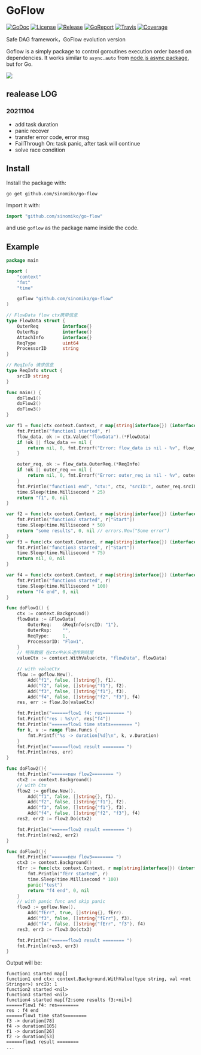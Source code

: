 # GoFlow
[![GoDoc](http://godoc.org/github.com/kamildrazkiewicz/go-flow?status.svg)](http://godoc.org/github.com/sinomiko/go-flow) [![License](https://img.shields.io/github/license/mashape/apistatus.svg?maxAge=2592000)](https://raw.githubusercontent.com/sinomiko/go-flow/master/LICENSE) [![Release](https://img.shields.io/github/release/kamildrazkiewicz/go-flow.svg?label=Release)](http://godoc.org/github.com/kamildrazkiewicz/go-flow) [![GoReport](https://goreportcard.com/badge/github.com/kamildrazkiewicz/go-flow)](https://goreportcard.com/report/github.com/kamildrazkiewicz/go-flow) [![Travis](https://travis-ci.org/sinomiko/go-flow.svg?branch=master)](https://travis-ci.org/sinomiko/go-flow) [![Coverage](http://coveralls.io/repos/github/sinomiko/go-flow/badge.svg?branch=master)](https://coveralls.io/github/sinomiko/go-flow?branch=master)

Safe DAG framework，GoFlow evolution version

Goflow is a simply package to control goroutines execution order based on dependencies. It works similar to ```async.auto``` from [node.js async package](https://github.com/caolan/async), but for Go.

![](http://i.imgur.com/Rej4XAC.png)

## realease LOG
### 20211104
- add task duration
- panic recover
- transfer error code, error msg
- FailThrough On: task panic, after task will continue
- solve race condition

## Install

Install the package with:

```bash
go get github.com/sinomiko/go-flow
```

Import it with:

```go
import "github.com/sinomiko/go-flow"
```

and use `goflow` as the package name inside the code.

## Example

```go
package main

import (
	"context"
	"fmt"
	"time"

	goflow "github.com/sinomiko/go-flow"
)

// FlowData flow ctx携带信息
type FlowData struct {
	OuterReq         interface{}
	OuterRsp         interface{}
	AttachInfo       interface{}
	ReqType          uint64
	ProcessorID      string
}

// ReqInfo 请求信息
type ReqInfo struct {
	srcID string
}

func main() {
	doFlow1()
	doFlow2()
	doFlow3()
}

var f1 = func(ctx context.Context, r map[string]interface{}) (interface{}, int64, error) {
	fmt.Println("function1 started", r)
	flow_data, ok := ctx.Value("flowData").(*FlowData)
	if !ok || flow_data == nil {
		return nil, 0, fmt.Errorf("Error: flow_data is nil - %v", flow_data)
	}

	outer_req, ok := flow_data.OuterReq.(*ReqInfo)
	if !ok || outer_req == nil {
		return nil, 0, fmt.Errorf("Error: outer_req is nil - %v", outer_req)
	}
	fmt.Println("function1 end", "ctx:", ctx, "srcID:", outer_req.srcID)
	time.Sleep(time.Millisecond * 25)
	return "f1", 0, nil
}

var f2 = func(ctx context.Context, r map[string]interface{}) (interface{}, int64, error) {
	fmt.Println("function2 started", r["Start"])
	time.Sleep(time.Millisecond * 50)
	return "some results", 0, nil // errors.New("Some error")
}
var f3 = func(ctx context.Context, r map[string]interface{}) (interface{}, int64, error) {
	fmt.Println("function3 started", r["Start"])
	time.Sleep(time.Millisecond * 75)
	return nil, 0, nil
}

var f4 = func(ctx context.Context, r map[string]interface{}) (interface{}, int64, error) {
	fmt.Println("function4 started", r)
	time.Sleep(time.Millisecond * 100)
	return "f4 end", 0, nil
}

func doFlow1() {
	ctx := context.Background()
	flowData := &FlowData{
		OuterReq:    &ReqInfo{srcID: "1"},
		OuterRsp:    "",
		ReqType:     1,
		ProcessorID: "Flow1",
	}
	// 特殊数据 在ctx中从头透传到结尾
	valueCtx := context.WithValue(ctx, "flowData", flowData)

	// with valueCtx
	flow := goflow.New().
		Add("f1", false, []string{}, f1).
		Add("f2", false, []string{"f1"}, f2).
		Add("f3", false, []string{"f1"}, f3).
		Add("f4", false, []string{"f2", "f3"}, f4)
	res, err := flow.Do(valueCtx)

	fmt.Println("======flow1 f4: res======== ")
	fmt.Printf("res : %s\n", res["f4"])
	fmt.Println("======flow1 time stats======== ")
	for k, v := range flow.Funcs {
		fmt.Printf("%s -> duration[%d]\n", k, v.Duration)
	}
	fmt.Println("======flow1 result ======== ")
	fmt.Println(res, err)
}

func doFlow2(){
	fmt.Println("======new flow2======== ")
	ctx2 := context.Background()
	// with Ctx
	flow2 := goflow.New().
		Add("f1", false, []string{}, f1).
		Add("f2", false, []string{"f1"}, f2).
		Add("f3", false, []string{"f1"}, f3).
		Add("f4", false, []string{"f2", "f3"}, f4)
	res2, err2 := flow2.Do(ctx2)

	fmt.Println("======flow2 result ======== ")
	fmt.Println(res2, err2)
}

func doFlow3(){
	fmt.Println("======new flow3======== ")
	ctx3 := context.Background()
	fErr := func(ctx context.Context, r map[string]interface{}) (interface{}, int64, error) {
		fmt.Println("fErr started", r)
		time.Sleep(time.Millisecond * 100)
		panic("test")
		return "f4 end", 0, nil
	}
	// with panic func and skip panic
	flow3 := goflow.New().
		Add("fErr", true, []string{}, fErr).
		Add("f3", false, []string{"fErr"}, f3).
		Add("f4", false, []string{"fErr", "f3"}, f4)
	res3, err3 := flow3.Do(ctx3)

	fmt.Println("======flow3 result ======== ")
	fmt.Println(res3, err3)
}

```

Output will be:
```
function1 started map[]
function1 end ctx: context.Background.WithValue(type string, val <not Stringer>) srcID: 1
function2 started <nil>
function3 started <nil>
function4 started map[f2:some results f3:<nil>]
======flow1 f4: res======== 
res : f4 end
======flow1 time stats======== 
f3 -> duration[78]
f4 -> duration[105]
f1 -> duration[26]
f2 -> duration[53]
======flow1 result ======== 
...

```
